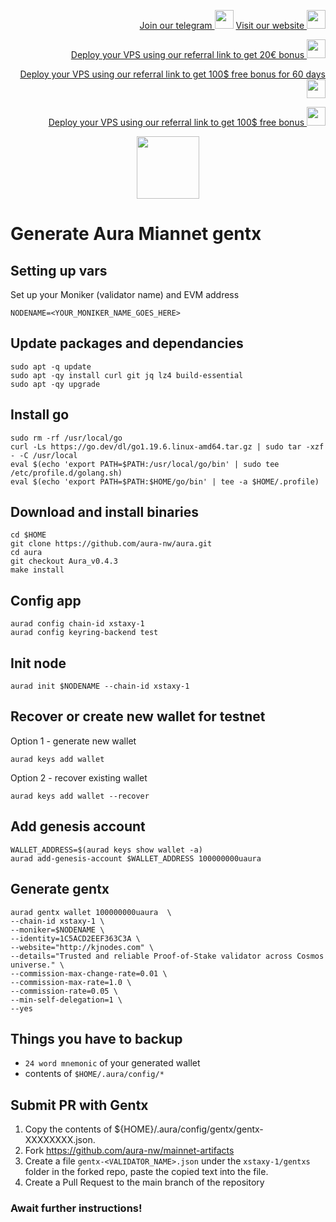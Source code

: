 <p style="font-size:14px" align="right">
<a href="https://t.me/kjnotes" target="_blank">Join our telegram <img src="https://user-images.githubusercontent.com/50621007/168689534-796f181e-3e4c-43a5-8183-9888fc92cfa7.png" width="30"/></a>
<a href="https://kjnodes.com/" target="_blank">Visit our website <img src="https://user-images.githubusercontent.com/50621007/168689709-7e537ca6-b6b8-4adc-9bd0-186ea4ea4aed.png" width="30"/></a>
</p>

<p style="font-size:14px" align="right">
<a href="https://hetzner.cloud/?ref=y8pQKS2nNy7i" target="_blank">Deploy your VPS using our referral link to get 20€ bonus <img src="https://user-images.githubusercontent.com/50621007/174612278-11716b2a-d662-487e-8085-3686278dd869.png" width="30"/></a>
</p>
<p style="font-size:14px" align="right">
<a href="https://m.do.co/c/17b61545ca3a" target="_blank">Deploy your VPS using our referral link to get 100$ free bonus for 60 days <img src="https://user-images.githubusercontent.com/50621007/183284313-adf81164-6db4-4284-9ea0-bcb841936350.png" width="30"/></a>
</p>
<p style="font-size:14px" align="right">
<a href="https://www.vultr.com/?ref=7418642" target="_blank">Deploy your VPS using our referral link to get 100$ free bonus <img src="https://user-images.githubusercontent.com/50621007/183284971-86057dc2-2009-4d40-a1d4-f0901637033a.png" width="30"/></a>
</p>

<p align="center">
  <img height="100" height="auto" src="https://user-images.githubusercontent.com/50621007/177979901-4ac785e2-08c3-4d61-83df-b451a2ed9e68.png">
</p>

# Generate Aura Miannet gentx

## Setting up vars
Set up your Moniker (validator name) and EVM address
```
NODENAME=<YOUR_MONIKER_NAME_GOES_HERE>
```

## Update packages and dependancies
```
sudo apt -q update
sudo apt -qy install curl git jq lz4 build-essential
sudo apt -qy upgrade
```

## Install go
```
sudo rm -rf /usr/local/go
curl -Ls https://go.dev/dl/go1.19.6.linux-amd64.tar.gz | sudo tar -xzf - -C /usr/local
eval $(echo 'export PATH=$PATH:/usr/local/go/bin' | sudo tee /etc/profile.d/golang.sh)
eval $(echo 'export PATH=$PATH:$HOME/go/bin' | tee -a $HOME/.profile)
```

## Download and install binaries
```
cd $HOME
git clone https://github.com/aura-nw/aura.git
cd aura
git checkout Aura_v0.4.3
make install
```

## Config app
```
aurad config chain-id xstaxy-1
aurad config keyring-backend test
```

## Init node
```
aurad init $NODENAME --chain-id xstaxy-1
```

## Recover or create new wallet for testnet
Option 1 - generate new wallet
```
aurad keys add wallet
```

Option 2 - recover existing wallet
```
aurad keys add wallet --recover
```

## Add genesis account
```
WALLET_ADDRESS=$(aurad keys show wallet -a)
aurad add-genesis-account $WALLET_ADDRESS 100000000uaura 
```

## Generate gentx
```
aurad gentx wallet 100000000uaura  \
--chain-id xstaxy-1 \
--moniker=$NODENAME \
--identity=1C5ACD2EEF363C3A \
--website="http://kjnodes.com" \
--details="Trusted and reliable Proof-of-Stake validator across Cosmos universe." \
--commission-max-change-rate=0.01 \
--commission-max-rate=1.0 \
--commission-rate=0.05 \
--min-self-delegation=1 \
--yes
```

## Things you have to backup
- `24 word mnemonic` of your generated wallet
- contents of `$HOME/.aura/config/*`

## Submit PR with Gentx
1. Copy the contents of ${HOME}/.aura/config/gentx/gentx-XXXXXXXX.json.
2. Fork https://github.com/aura-nw/mainnet-artifacts
3. Create a file `gentx-<VALIDATOR_NAME>.json` under the `xstaxy-1/gentxs` folder in the forked repo, paste the copied text into the file.
4. Create a Pull Request to the main branch of the repository

### Await further instructions!
